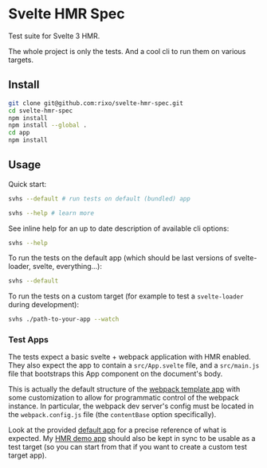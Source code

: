 # Svelte HMR Spec

Test suite for Svelte 3 HMR.

The whole project is only the tests. And a cool cli to run them on various targets.

## Install

```bash
git clone git@github.com:rixo/svelte-hmr-spec.git
cd svelte-hmr-spec
npm install
npm install --global .
cd app
npm install
```

## Usage

Quick start:

~~~bash
svhs --default # run tests on default (bundled) app

svhs --help # learn more
~~~

See inline help for an up to date description of available cli options:

```bash
svhs --help
```

To run the tests on the default app (which should be last versions of svelte-loader, svelte, everything...):

```bash
svhs --default
```

To run the tests on a custom target (for example to test a `svelte-loader` during development):

```bash
svhs ./path-to-your-app --watch
```

### Test Apps

The tests expect a basic svelte + webpack application with HMR enabled. They also expect the app to contain a `src/App.svelte` file, and a `src/main.js` file that bootstraps this App component on the document's body.

This is actually the default structure of the [webpack template app][template-webpack] with some customization to allow for programmatic control of the webpack instance. In particular, the webpack dev server's config must be located in the `webpack.config.js` file (the `contentBase` option specifically).

Look at the provided [default app] for a precise reference of what is expected. My [HMR demo app] should also be kept in sync to be usable as a test target (so you can start from that if you want to create a custom test target app).

[default app]: https://github.com/rixo/svelte-hmr-spec/tree/master/app
[hmr demo app]: https://github.com/rixo/demo-svelte3-hmr
[template-webpack]: https://github.com/sveltejs/template-webpack
